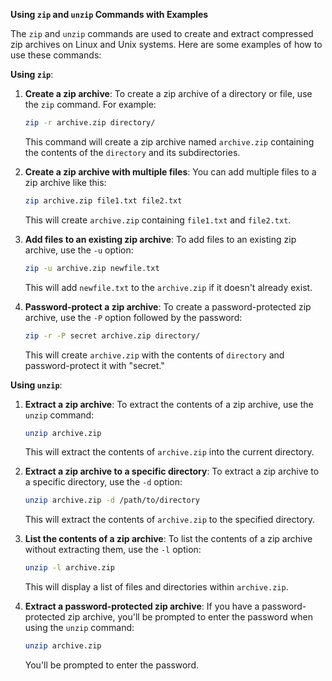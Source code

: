 

**Using `zip` and `unzip` Commands with Examples**

The `zip` and `unzip` commands are used to create and extract compressed zip archives on Linux and Unix systems. Here are some examples of how to use these commands:

**Using `zip`**:

1. **Create a zip archive**:
   To create a zip archive of a directory or file, use the `zip` command. For example:

   ```bash
   zip -r archive.zip directory/
   ```

   This command will create a zip archive named `archive.zip` containing the contents of the `directory` and its subdirectories.

2. **Create a zip archive with multiple files**:
   You can add multiple files to a zip archive like this:

   ```bash
   zip archive.zip file1.txt file2.txt
   ```

   This will create `archive.zip` containing `file1.txt` and `file2.txt`.

3. **Add files to an existing zip archive**:
   To add files to an existing zip archive, use the `-u` option:

   ```bash
   zip -u archive.zip newfile.txt
   ```

   This will add `newfile.txt` to the `archive.zip` if it doesn't already exist.

4. **Password-protect a zip archive**:
   To create a password-protected zip archive, use the `-P` option followed by the password:

   ```bash
   zip -r -P secret archive.zip directory/
   ```

   This will create `archive.zip` with the contents of `directory` and password-protect it with "secret."

**Using `unzip`**:

1. **Extract a zip archive**:
   To extract the contents of a zip archive, use the `unzip` command:

   ```bash
   unzip archive.zip
   ```

   This will extract the contents of `archive.zip` into the current directory.

2. **Extract a zip archive to a specific directory**:
   To extract a zip archive to a specific directory, use the `-d` option:

   ```bash
   unzip archive.zip -d /path/to/directory
   ```

   This will extract the contents of `archive.zip` to the specified directory.

3. **List the contents of a zip archive**:
   To list the contents of a zip archive without extracting them, use the `-l` option:

   ```bash
   unzip -l archive.zip
   ```

   This will display a list of files and directories within `archive.zip`.

4. **Extract a password-protected zip archive**:
   If you have a password-protected zip archive, you'll be prompted to enter the password when using the `unzip` command:

   ```bash
   unzip archive.zip
   ```

   You'll be prompted to enter the password.


